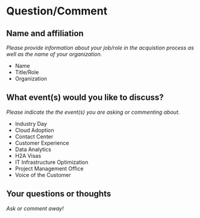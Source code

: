 # Question/Comment

## Name and affiliation
_Please provide information about your job/role in the acquistion process as well as the name of your organization._
* Name
* Title/Role
* Organization

## What event(s) would you like to discuss?
_Please indicate the the event(s) you are asking or commenting about._
* Industry Day
* Cloud Adoption
* Contact Center
* Customer Experience
* Data Analytics
* H2A Visas
* IT Infrastructure Optimization
* Project Management Office
* Voice of the Customer

## Your questions or thoughts
_Ask or comment away!_
